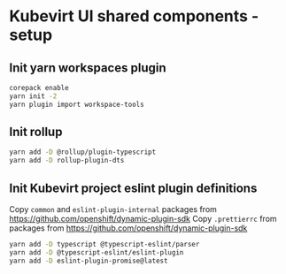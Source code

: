 # Kubevirt UI shared components - setup

## Init yarn workspaces plugin

``` bash
corepack enable
yarn init -2
yarn plugin import workspace-tools
```

## Init rollup

``` bash
yarn add -D @rollup/plugin-typescript
yarn add -D rollup-plugin-dts
```


## Init Kubevirt project eslint plugin definitions

Copy `common` and `eslint-plugin-internal` packages from https://github.com/openshift/dynamic-plugin-sdk
Copy `.prettierrc` from packages from https://github.com/openshift/dynamic-plugin-sdk

``` bash
yarn add -D typescript @typescript-eslint/parser
yarn add -D @typescript-eslint/eslint-plugin
yarn add -D eslint-plugin-promise@latest
```
